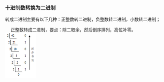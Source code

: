 ### 十进制数转换为二进制
转成二进制主要有以下几种：正整数转二进制，负整数转二进制，小数转二进制；

&emsp; 正整数转成二进制，要点：除二取余，然后倒序排列，高位补零。
![image](https://github.com/longsjtu/FAQ/blob/Programming---ideas-and-methods/Chapter2/十进制转二进制.png)
